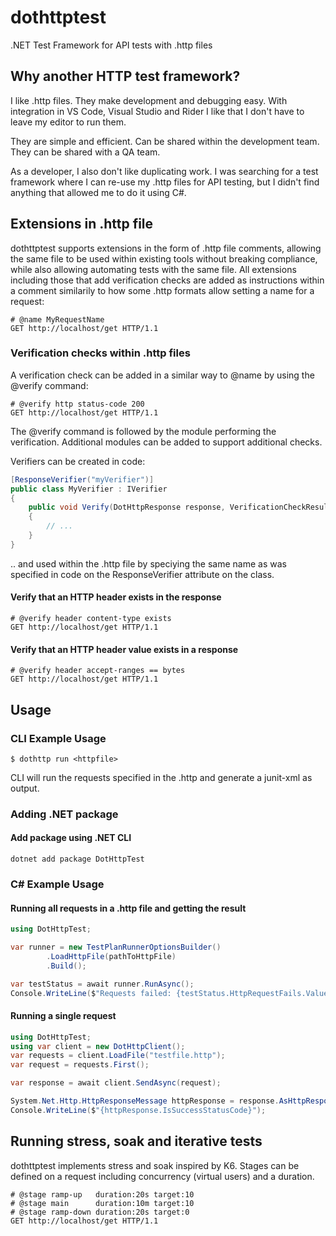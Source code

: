 # dothttptest
.NET Test Framework for API tests with .http files

## Why another HTTP test framework?

I like .http files. They make development and debugging easy. 
With integration in VS Code, Visual Studio and Rider I like that I don't have to leave my editor to run them. 

They are simple and efficient. Can be shared within the development team. They can be shared with a QA team.

As a developer, I also don't like duplicating work. I was searching for a test framework where I can re-use my .http files for API testing, but I didn't find anything that allowed me to do it using C#.

## Extensions in .http file

dothttptest supports extensions in the form of .http file comments, allowing the same file to be used within existing tools without breaking compliance, while also allowing automating tests with the same file.
All extensions including those that add verification checks are added as instructions within a comment similarily to how some .http formats allow setting a name for a request:
```http
# @name MyRequestName
GET http://localhost/get HTTP/1.1
```

### Verification checks within .http files

A verification check can be added in a similar way to @name by using the @verify command:
```http
# @verify http status-code 200
GET http://localhost/get HTTP/1.1
```

The @verify command is followed by the module performing the verification. Additional modules can be added to support additional checks.

Verifiers can be created in code:
```csharp
[ResponseVerifier("myVerifier")]
public class MyVerifier : IVerifier
{
	public void Verify(DotHttpResponse response, VerificationCheckResult result)
	{
		// ...
	}
}
```
.. and used within the .http file by speciying the same name as was specified in code on the ResponseVerifier attribute on the class.

#### Verify that an HTTP header exists in the response
```http
# @verify header content-type exists
GET http://localhost/get HTTP/1.1
```

#### Verify that an HTTP header value exists in a response
```http
# @verify header accept-ranges == bytes
GET http://localhost/get HTTP/1.1
```

## Usage

### CLI Example Usage

```
$ dothttp run <httpfile>
```
CLI will run the requests specified in the .http and generate a junit-xml as output.

### Adding .NET package

#### Add package using .NET CLI
```
dotnet add package DotHttpTest
```

### C# Example Usage

#### Running all requests in a .http file and getting the result

```csharp
using DotHttpTest;

var runner = new TestPlanRunnerOptionsBuilder()
		.LoadHttpFile(pathToHttpFile)
        .Build();

var testStatus = await runner.RunAsync();
Console.WriteLine($"Requests failed: {testStatus.HttpRequestFails.Value} / {testStatus.HttpRequests.Value}");
```

#### Running a single request

```csharp
using DotHttpTest;
using var client = new DotHttpClient();
var requests = client.LoadFile("testfile.http");
var request = requests.First();

var response = await client.SendAsync(request);

System.Net.Http.HttpResponseMessage httpResponse = response.AsHttpResponseMessage();
Console.WriteLine($"{httpResponse.IsSuccessStatusCode}");

```

## Running stress, soak and iterative tests

dothttptest implements stress and soak inspired by K6. 
Stages can be defined on a request including concurrency (virtual users) and a duration.
```http
# @stage ramp-up   duration:20s target:10
# @stage main      duration:10m target:10
# @stage ramp-down duration:20s target:0
GET http://localhost/get HTTP/1.1
```
